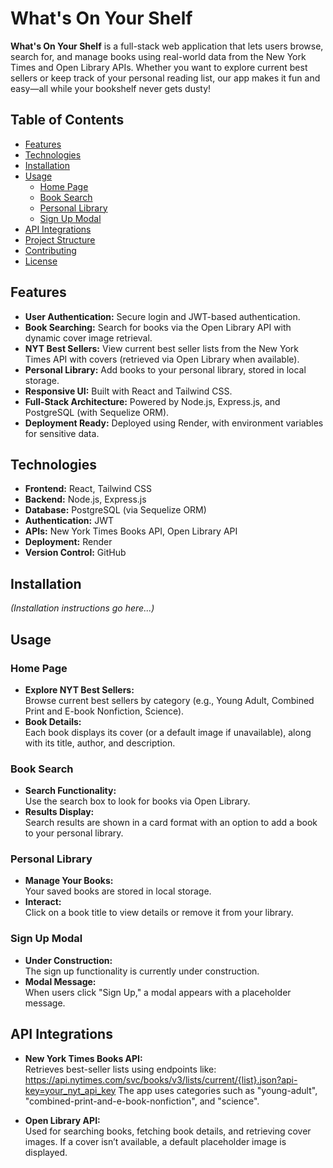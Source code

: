 # What's On Your Shelf

**What's On Your Shelf** is a full-stack web application that lets users browse, search for, and manage books using real-world data from the New York Times and Open Library APIs. Whether you want to explore current best sellers or keep track of your personal reading list, our app makes it fun and easy—all while your bookshelf never gets dusty!

## Table of Contents

- [Features](#features)
- [Technologies](#technologies)
- [Installation](#installation)
- [Usage](#usage)
  - [Home Page](#home-page)
  - [Book Search](#book-search)
  - [Personal Library](#personal-library)
  - [Sign Up Modal](#sign-up-modal)
- [API Integrations](#api-integrations)
- [Project Structure](#project-structure)
- [Contributing](#contributing)
- [License](#license)

## Features

- **User Authentication:** Secure login and JWT-based authentication.
- **Book Searching:** Search for books via the Open Library API with dynamic cover image retrieval.
- **NYT Best Sellers:** View current best seller lists from the New York Times API with covers (retrieved via Open Library when available).
- **Personal Library:** Add books to your personal library, stored in local storage.
- **Responsive UI:** Built with React and Tailwind CSS.
- **Full-Stack Architecture:** Powered by Node.js, Express.js, and PostgreSQL (with Sequelize ORM).
- **Deployment Ready:** Deployed using Render, with environment variables for sensitive data.

## Technologies

- **Frontend:** React, Tailwind CSS
- **Backend:** Node.js, Express.js
- **Database:** PostgreSQL (via Sequelize ORM)
- **Authentication:** JWT
- **APIs:** New York Times Books API, Open Library API
- **Deployment:** Render
- **Version Control:** GitHub

## Installation

_(Installation instructions go here...)_

## Usage

### Home Page

- **Explore NYT Best Sellers:**  
  Browse current best sellers by category (e.g., Young Adult, Combined Print and E-book Nonfiction, Science).
- **Book Details:**  
  Each book displays its cover (or a default image if unavailable), along with its title, author, and description.

### Book Search

- **Search Functionality:**  
  Use the search box to look for books via Open Library.
- **Results Display:**  
  Search results are shown in a card format with an option to add a book to your personal library.

### Personal Library

- **Manage Your Books:**  
  Your saved books are stored in local storage.
- **Interact:**  
  Click on a book title to view details or remove it from your library.

### Sign Up Modal

- **Under Construction:**  
  The sign up functionality is currently under construction.
- **Modal Message:**  
  When users click "Sign Up," a modal appears with a placeholder message.

## API Integrations

- **New York Times Books API:**  
  Retrieves best-seller lists using endpoints like:
  https://api.nytimes.com/svc/books/v3/lists/current/{list}.json?api-key=your_nyt_api_key
  The app uses categories such as "young-adult", "combined-print-and-e-book-nonfiction", and "science".

- **Open Library API:**  
  Used for searching books, fetching book details, and retrieving cover images. If a cover isn’t available, a default placeholder image is displayed.
